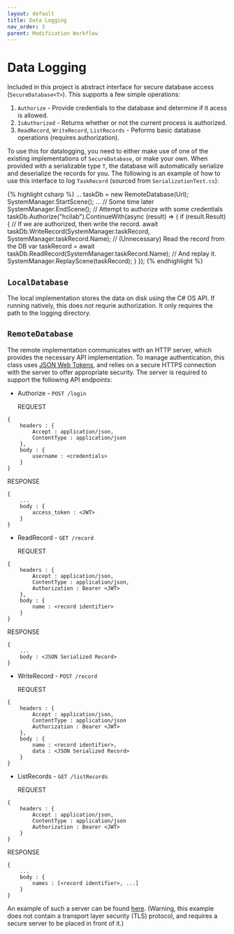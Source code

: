 ```yaml
---
layout: default
title: Data Logging
nav_order: 3
parent: Modification Workflow
---
```



# Data Logging

Included in this project is abstract interface for secure database access (`SecureDatabase<T>`). This supports a few simple operations:

1. `Authorize` - Provide credentials to the database and determine if it acess is allowed.
2. `IsAuthorized` - Returns whether or not the current process is authorized.
3. `ReadRecord`, `WriteRecord`, `ListRecords` - Peforms basic database operations (requires authorization).

To use this for datalogging, you need to either make use of one of the existing implementations of `SecureDatabase`, or make your own. When provided with a serializable type `T`, the database will automatically serialize and deserialize the records for you. The following is an example of how to use this interface to log `TaskRecord` (sourced from `SerializationTest.cs`):


{% highlight csharp %}
...
taskDb = new RemoteDatabase<TaskRecord>(Url);
SystemManager.StartScene();
... // Some time later
SystemManager.EndScene();
// Attempt to authorize with some credentials
taskDb.Authorize("hcilab").ContinueWith(async (result) => {
    if (result.Result) {
        // If we are authorized, then write the record.
        await taskDb.WriteRecord(SystemManager.taskRecord, SystemManager.taskRecord.Name);
        // (Unnecessary) Read the record from the DB
        var taskRecord = await taskDb.ReadRecord(SystemManager.taskRecord.Name);
        // And replay it.
        SystemManager.ReplayScene(taskRecord);
    }
});
{% endhighlight %}

## `LocalDatabase`

The local implementation stores the data on disk using the C# OS API. If running natively, this does not requrie authorization. It only requires the path to the logging directory.

## `RemoteDatabase`

The remote implementation communicates with an HTTP server, which provides the necessary API implementation. To manage authentication, this class uses [JSON Web Tokens](https://jwt.io/), and relies on a secure HTTPS connection with the server to offer appropriate security. The server is required to support the following API endpoints:

* Authorize - `POST /login`

  REQUEST
```
{
    headers : {
        Accept : application/json,
        ContentType : application/json
    },
    body : {
        username : <credentials>
    }
}
```
RESPONSE
```
{
    ...
    body : {
        access_token : <JWT>
    }
}
```
* ReadRecord - `GET /record`

  REQUEST
```
{
    headers : {
        Accept : application/json,
        ContentType : application/json,
        Authorization : Bearer <JWT>
    },
    body : {
        name : <record identifier>
    }
}
```
RESPONSE
```
{
    ...
    body : <JSON Serialized Record>
}
```
* WriteRecord - `POST /record`


  REQUEST
```
{
    headers : {
        Accept : application/json,
        ContentType : application/json
        Authorization : Bearer <JWT>
    },
    body : {
        name : <record identifier>,
        data : <JSON Serialized Record>
    }
}
```
* ListRecords - `GET /listRecords`


  REQUEST
```
{
    headers : {
        Accept : application/json,
        ContentType : application/json
        Authorization : Bearer <JWT>
    }
}
```
RESPONSE
```
{
    ...
    body : {
        names : [<record identifier>, ...]
    }
}
```

An example of such a server can be found [here](https://github.com/kpwelsh/AuthenticatedServer-Template). (Warning, this example does not contain a transport layer security (TLS) protocol, and requires a secure server to be placed in front of it.)